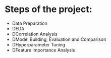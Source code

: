 # Steps of the project: <br>
- Data Preparation<br>
- DEDA<br>
- DCorrelation Analysis<br>
- DModel Building, Evaluation and Comparison<br>
- DHyperparameter Tuning<br>
- DFeature Importance Analysis<br>

